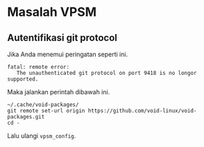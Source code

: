 # Masalah VPSM

## Autentifikasi git protocol

Jika Anda menemui peringatan seperti ini.

```
fatal: remote error:
   The unauthenticated git protocol on port 9418 is no longor supported.
```

Maka jalankan perintah dibawah ini.

```
~/.cache/void-packages/
git remote set-url origin https://github.com/void-linux/void-packages.git
cd -
```

Lalu ulangi `vpsm_config`.

